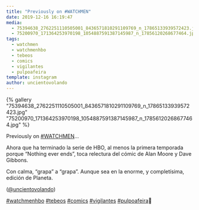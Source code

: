 ```yaml
---
title: "Previously on #WATCHMEN"
date: 2019-12-16 16:19:47
media: 
  - 75394638_2762251110505001_8436571810291109769_n_17865133939572423.jpg
  - 75200970_171364253970198_1054887591387145987_n_17856120268677464.jpg
tags: 
  - watchmen
  - watchmenhbo
  - tebeos
  - comics
  - vigilantes
  - pulpoafeira
template: instagram
author: uncientovolando
---
```


{% gallery "75394638_2762251110505001_8436571810291109769_n_17865133939572423.jpg" "75200970_171364253970198_1054887591387145987_n_17856120268677464.jpg" %}

Previously on [#WATCHMEN](/tags/watchmen)...

Ahora que ha terminado la serie de HBO, al menos la primera temporada porque “Nothing ever ends”, toca relectura del cómic de Alan Moore y Dave Gibbons.

Con calma, “grapa” a “grapa”. Aunque sea en la enorme, y completísima, edición de Planeta.

([@uncientovolando](https://instagram.com/uncientovolando))

[#watchmenhbo](/tags/watchmenhbo) [#tebeos](/tags/tebeos) [#comics](/tags/comics) [#vigilantes](/tags/vigilantes) [#pulpoafeira](/tags/pulpoafeira)🐙

